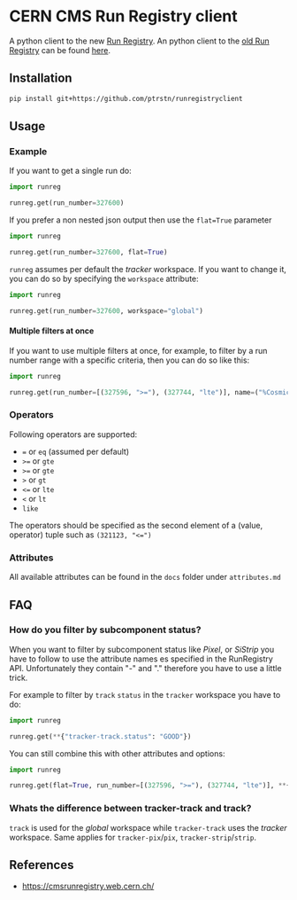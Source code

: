 # CERN CMS Run Registry client

A python client to the new [Run Registry](https://cmsrunregistry.web.cern.ch/).
An python client to the [old Run Registry]() can be found [here](https://github.com/ptrstn/runregcrawlr/tree/master/runregcrawlr).


## Installation

```bash
pip install git+https://github.com/ptrstn/runregistryclient
```

## Usage

### Example 

If you want to get a single run do:

```python
import runreg

runreg.get(run_number=327600)
```

If you prefer a non nested json output then use the ```flat=True``` parameter

```python
import runreg

runreg.get(run_number=327600, flat=True)
```

```runreg``` assumes per default the *tracker* workspace. If you want to change it, you can do so by specifying the ```workspace``` attribute:

```python
import runreg

runreg.get(run_number=327600, workspace="global")
```

#### Multiple filters at once

If you want to use multiple filters at once, for example, to filter by a run number range with a specific criteria, then you can do so like this:

```python
import runreg

runreg.get(run_number=[(327596, ">="), (327744, "lte")], name=("%Cosmics%", "like"))
```

### Operators

Following operators are supported:

* ```=``` or ```eq``` (assumed per default)
* ```>=``` or ```gte```
* ```>=``` or ```gte```
* ```>``` or ```gt```
* ```<=``` or ```lte```
* ```<``` or ```lt```
* ```like```

The operators should be specified as the second element of a (value, operator) tuple such as ```(321123, "<=")```

### Attributes

All available attributes can be found in the ```docs``` folder under ```attributes.md```

## FAQ

### How do you filter by subcomponent status?

When you want to filter by subcomponent status like *Pixel*, or *SiStrip* you have to follow to use the attribute names es specified in the RunRegistry API.
Unfortunately they contain "-" and "." therefore you have to use a little trick.

For example to filter by ```track``` ```status``` in the ```tracker``` workspace you have to do:

```python
import runreg

runreg.get(**{"tracker-track.status": "GOOD"})
```

You can still combine this with other attributes and options:

```python
import runreg

runreg.get(flat=True, run_number=[(327596, ">="), (327744, "lte")], **{"pix.status": "EXCLUDED", "strip.status":"GOOD"})
```

### Whats the difference between tracker-track and track?

```track``` is used for the *global* workspace while ```tracker-track``` uses the *tracker* workspace. 
Same applies for ```tracker-pix```/```pix```, ```tracker-strip```/```strip```.

## References

* https://cmsrunregistry.web.cern.ch/
